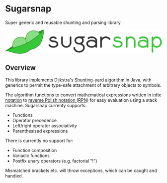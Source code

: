 # Sugarsnap
Super generic and reusable shunting and parsing library.

![Logo](assets/logo-text-h.svg)

## Overview
This library implements Dijkstra's [Shunting-yard algorithm](https://en.wikipedia.org/wiki/Shunting-yard_algorithm) in Java, with generics to permit the type-safe attachment of arbitrary objects to symbols.

The algorithm functions to convert mathematical expressions written in [infix notation](https://en.wikipedia.org/wiki/Infix_notation) to [reverse Polish notation (RPN)](https://en.wikipedia.org/wiki/Reverse_Polish_notation) for easy evaluation using a stack machine. Sugarsnap currenty supports:
* Functions
* Operator precedence
* Left/right operator associativity
* Parenthesised expressions

There is currently no support for:
* Function composition
* Variadic functions
* Postfix unary operators (e.g. factorial "!")

Mismatched brackets etc. will throw exceptions, which can be caught and handled.
